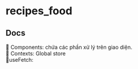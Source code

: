 # recipes_food

## Docs
📝 Components: chứa các phần xử lý trên giao diện. <br/>
📝 Contexts: Global store <br/>
📝useFetch:  <br/>